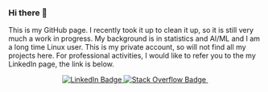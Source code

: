### Hi there 👋

This is my GitHub page. I recently took it up to clean it up, so it is still very much a work in progress. My background is in statistics and AI/ML and I am a long time Linux user. This is my private account, so will not find all my projects here. For professional activities, I would like to refer you to the my LinkedIn page, the link is below. 


<div id="badges" align="center">
  <a href="https://www.linkedin.com/in/pietergeelen/">
    <img src="https://img.shields.io/badge/LinkedIn-blue?style=for-the-badge&logo=linkedin&logoColor=white" alt="LinkedIn Badge"/>
  </a>
  
  
  
  <a href="https://stackoverflow.com/users/10093446/pieter-geelen">
    <img src="https://img.shields.io/badge/stackoverflow-orange?style=for-the-badge&logo=stackoverflow&logoColor=white" alt="Stack Overflow Badge"/>
  </a>
  
  
  
  <img src="https://komarev.com/ghpvc/?username=psmgeelen&style=flat-square&color=blue" alt=""/>
</div>




<!--
**psmgeelen/psmgeelen** is a ✨ _special_ ✨ repository because its `README.md` (this file) appears on your GitHub profile.

Here are some ideas to get you started:

- 🔭 I’m currently working on ...
- 🌱 I’m currently learning ...
- 👯 I’m looking to collaborate on ...
- 🤔 I’m looking for help with ...
- 💬 Ask me about ...
- 📫 How to reach me: ...
- 😄 Pronouns: ...
- ⚡ Fun fact: ...
-->
